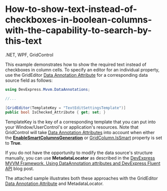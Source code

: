 # How-to-show-text-instead-of-checkboxes-in-boolean-columns-with-the-capability-to-search-by-this-text
.NET, WPF, GridControl

This example demonstrates how to show the required text instead of checkboxes in column cells. To specify an editor for an individual property, use the GridEditor [Data Annotation Attribute](https://docs.devexpress.com/WPF/16863/mvvm-framework/data-annotation-attributes) for a corresponding data source field as follows:

```C#
using DevExpress.Mvvm.DataAnnotations;

//...
 
[GridEditor(TemplateKey = "TextEditSettingsTemplate")]
public bool IsChecked_Attribute { get; set; }
```

TemplateKey is the key of a corresponding template that you can put into your Window/UserControl's or application's resources. Note that GridControl will take  [Data Annotation Attributes](https://docs.devexpress.com/WPF/16863/mvvm-framework/data-annotation-attributes) into account when either the [**EnableSmartColumnsGeneration**](https://docs.devexpress.com/WPF/DevExpress.Xpf.Grid.DataControlBase.EnableSmartColumnsGeneration) or  [GridColumn.IsSmart](https://docs.devexpress.com/WPF/DevExpress.Xpf.Grid.ColumnBase.IsSmart) property is set to **True**.

  
If you do not have the opportunity to modify the data source's structure manually, you can use **MetadataLocator** as described in the [DevExpress MVVM Framework. Using DataAnnotation attributes and DevExpress Fluent API](https://community.devexpress.com/blogs/wpf/archive/2014/03/31/devexpress-mvvm-framework-using-dataannotation-attributes-and-devexpress-fluent-api.aspx) blog post.  
  
The attached sample illustrates both these approaches with the GridEditor [Data Annotation Attribute](https://docs.devexpress.com/WPF/16863/mvvm-framework/data-annotation-attributes) and MetadataLocator.
